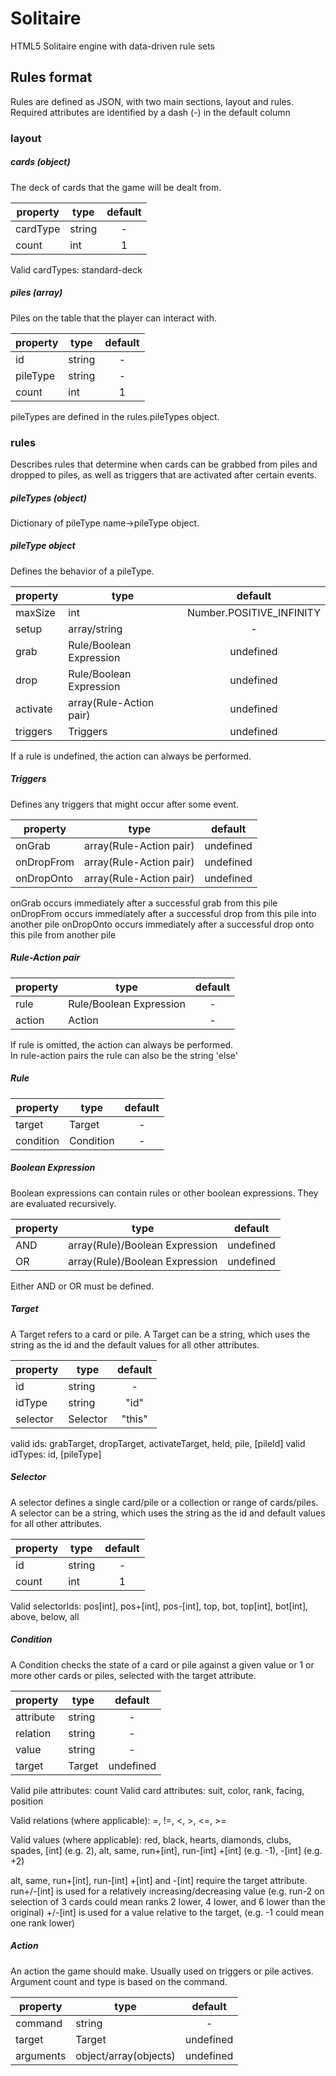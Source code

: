# Solitaire
HTML5 Solitaire engine with data-driven rule sets


## Rules format
Rules are defined as JSON, with two main sections, layout and rules.
Required attributes are identified by a dash (-) in the default column

### layout

##### cards (object)
The deck of cards that the game will be dealt from.

| property | type   | default |
|----------|--------|:-------:|
| cardType | string |    -    |
| count    | int    |    1    |

Valid cardTypes: standard-deck

##### piles (array)
Piles on the table that the player can interact with.

| property | type   | default |
|----------|--------|:-------:|
| id       | string |    -    |
| pileType | string |    -    |
| count    | int    |    1    |

pileTypes are defined in the rules.pileTypes object.

### rules

Describes rules that determine when cards can be grabbed from piles and dropped
to piles, as well as triggers that are activated after certain events.

##### pileTypes (object)
Dictionary of pileType name->pileType object.

##### pileType object

Defines the behavior of a pileType.

| property | type         |          default         |
|----------|--------------|:------------------------:|
| maxSize  | int          | Number.POSITIVE_INFINITY |
| setup    | array/string |             -            |
| grab     | Rule/Boolean Expression |         undefined        |
| drop     | Rule/Boolean Expression |         undefined        |
| activate | array(Rule-Action pair) |       undefined       |
| triggers | Triggers     |         undefined        |

If a rule is undefined, the action can always be performed.


##### Triggers

Defines any triggers that might occur after some event.

| property   | type        | default |
|------------|-------------|:-------:|
| onGrab     | array(Rule-Action pair) | undefined |
| onDropFrom | array(Rule-Action pair) | undefined |
| onDropOnto | array(Rule-Action pair) | undefined |

onGrab occurs immediately after a successful grab from this pile
onDropFrom occurs immediately after a successful drop from this pile into another pile
onDropOnto occurs immediately after a successful drop onto this pile from another pile

##### Rule-Action pair

| property | type   | default |
|----------|--------|:-------:|
| rule     | Rule/Boolean Expression   |    -    |
| action   | Action                    |    -    |

If rule is omitted, the action can always be performed.  
In rule-action pairs the rule can also be the string 'else'

##### Rule

| property  | type      | default |
|-----------|-----------|:-------:|
| target    | Target    |    -    |
| condition | Condition |    -    |

##### Boolean Expression
Boolean expressions can contain rules or other boolean expressions.
They are evaluated recursively.

| property     | type             | default |
|--------------|------------------|:-------:|
| AND          | array(Rule)/Boolean Expression | undefined |
| OR           | array(Rule)/Boolean Expression | undefined |

Either AND or OR must be defined.

##### Target
A Target refers to a card or pile. A Target can be a string, which uses the string
as the id and the default values for all other attributes.

| property | type     | default |
|----------|----------|:-------:|
| id       | string   |    -    |
| idType   | string   |   "id"  |
| selector | Selector |  "this" |

valid ids: grabTarget, dropTarget, activateTarget, held, pile, [pileId]
valid idTypes: id, [pileType]

##### Selector
A selector defines a single card/pile or a collection or range of cards/piles.
A selector can be a string, which uses the string as the id and default values
for all other attributes.

| property | type     | default |
|----------|----------|:-------:|
| id       | string   |    -    |
| count    | int      |    1    |

Valid selectorIds: pos[int], pos+[int], pos-[int], top, bot, top[int], bot[int],
above, below, all

##### Condition
A Condition checks the state of a card or pile against a given value or 1 or more
other cards or piles, selected with the target attribute.

| property  | type     | default |
|-----------|----------|:-------:|
| attribute | string   |    -    |
| relation  | string   |    -    |
| value     | string   |    -    |
| target    | Target   | undefined |

Valid pile attributes: count
Valid card attributes: suit, color, rank, facing, position

Valid relations (where applicable): =, !=, <, >, <=, >=

Valid values (where applicable): red, black, hearts, diamonds, clubs, spades,
[int] (e.g. 2), alt, same, run+[int], run-[int] +[int] (e.g. -1), -[int] (e.g. +2)

alt, same, run+[int], run-[int] +[int] and -[int] require the target attribute.
run+/-[int] is used for a relatively increasing/decreasing value (e.g. run-2 on selection of 3 cards could mean ranks 2 lower, 4 lower, and 6 lower than the original)
+/-[int] is used for a value relative to the target, (e.g. -1 could mean one rank lower)


##### Action

An action the game should make. Usually used on triggers or pile actives.
Argument count and type is based on the command.

| property  | type                  | default |
|-----------|-----------------------|:-------:|
| command   | string                |     -     |
| target    | Target                | undefined |
| arguments | object/array(objects) | undefined |
